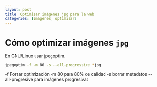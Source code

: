 ```yaml
---
layout: post
title: Optimizar imágenes jpg para la web
categories: [imagenes, optimizar]
---
```


# Cómo optimizar imágenes `jpg`



En GNU/Linux usar jpegoptim.


```bash
jpegoptim -f -m 80 -s --all-progressive *jpg
```
-f Forzar optimización
-m 80 para 80% de calidad
-s borrar metadatos
--all-progresive para imágenes progresivas